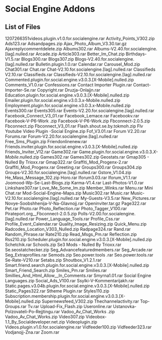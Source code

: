 # Social Engine Addons

List of Files
----------------------
1207266351videos.plugin.v1.0.for.socialengine.rar
Activity_Points_V302.zip
Ads123.rar
Adsandpages.zip
Ajax_Photo_Album_V3.30.tar.gz
Ajaxreplycommentdelete.zip
Albums302.rar
Albums-V2.40.for.socialengine.[Iag].nulled.rar
Arcade.zip
Article303.rar
Better_Im_Chat.zip
Birthdays-V1.5.rar
Blogs300.rar
Blogs307.zip
Blogs-V2.40.for.socialengine.[Iag].nulled.rar
Bulletin.plugin.1.0.rar
Calendar.rar
Carousel_Mod.zip
Chat301.rar
Chat.rar
Chat-V2.10.for.socialengine.[Iag].nulled.rar
Classifieds V2.10.rar
Classifieds.rar
Classifieds-V2.10.for.socialengine.[Iag].nulled.rar
Commented.plugin.for.social.engine.v3.0.3.[X-Mobile].nulled.zip
Comments_V1.0.rar
Confessions.rar
Contact Importer Plugin.rar
Contact-Importer-Se.rar
Copyright.rar
Druzja-Onlajjn.rar
Education.plugin.for.social.engine.v3.0.3.[X-Mobile].nulled.zip
Emailer.plugin.for.social.engine.v3.0.3.x-Mobile.nulled.zip
Employment.plugin.for.social.engine.v3.0.3.x-Mobile.nulled.zip
Events300.rar
Events305.rar
Events-V2.20.for.socialengine.[Iag].nulled.rar
Facebook_Connect_V3_01.rar
Facebook_Lemace.rar
Facebookv.rar
Facebook-V-P6-Work .zip
Facebook-V-P6-Work.zip
Fbconnect-2.0.5.zip
Fbconnect.zip
Fbconnect_V3_01.rar
Flash.shout.se.by.tokmoh.zip
Flv Youtube Video Plugin -Social Engine.zip
Fof_V3.01.rar
Forum V2.20.rar
Forums.rar
Forum-V2.20.for.socialengine.[Iag].nulled.rar
Free_Sms_Plugin.zip
Friendonlinenew.rar
Friends.inviter.plugin.for.social.engine.v3.0.3.[X-Mobile].nulled.zip
Friends_Inviter_V12.rar
Game302.rar
Game.plugin.for.social.engine.v3.0.3._X-Mobile_.nulled.zip
Games302.rar
Games302.zip
Geostats.rar
Gmap305 - Nulled By Trioxx.rar
Gmap322.rar
Graffiti_Mod_Progenx-2.rar
Graffiti_Mod_Progenx.rar
Greeting.rar
Groups300.rar
Groups304.zip
Groups-V2.30.for.socialengine.[Iag].nulled.rar
Gstore_V1.04.zip
He_Mass_Message_102.zip
Horo.rar
Iforum3.03.rar
Iforum_V1.1.rar
Joomood-Wp-Se-Last-Blogs.zip
Karma-V1.4.rar
Last-Photos-V1.0.rar
Linkshare307.rar
Love_Me_Some_Im.zip
Member_Winks.rar
Menu.rar
Mini Chat.rar
Mod-Social-Engine-Maps.zip
Music302.rar
Music.rar
Music-V2.10.for.socialengine.[Iag].nulled.rar
My-Guests-V3.5.rar
New_Pictures.rar
Novye-Soobshhenija-V-Na-Glavnojj.rar
Openinviter.tar.gz
Page322.rar
Pet.rar
Photo.rar
Photo_Reflection.rar
Photo_Tagger_V100.rar
Pirateport.org__Fbconnect-2.0.5.zip
Polls-V2.00.for.socialengine.[Iag].nulled.rar
Power_Language_Tools.rar
Profile_Css.rar
Profile_Event_Calendar.rar
Quality_Image_Resizing.zip
Quick_Menu.zip
Radcodes_Location_V303_Nulled.zip
Radpage324.rar
Rand.rar
Random_Phrase.rar
Rate210.zip
Read_Msgs_Pm.rar
Reflection.zip
Rss210.zip
Scheduler.plugin.for.social.engine.v3.0.3.[X-Mobile].nulled.zip
Schetchik.rar
Schools.zip
Se3 Mods - Nulled By Trioxx.rar
Se.seostatchecker.zip
Seg_Advancefeaturedmembers.rar
Seg_Arcade.rar
Seg_Extraprofiles.rar
Semods.zip
Seo.power.tools .rar
Seo.power.tools.rar
Se-Rate-V210.rar
Setabs.zip
Shoutbox_V1.2.1.rar
Smart.friend.search.plugin.for.social.engine.v3.0.3.[X-Mobile].nulled.zip
Smart_Friend_Search.zip
Smiles_Pm.rar
Smilies.rar
Smillies_And_Html_Allow__In_Comments.rar
Smyrna1.01.rar
Social Engine Languages.zip
Social_Ads_V100.rar
Ssylki-V-Kommentarijakh.rar
Static.pages.v3.04b.plugin.for.social.engine.v3.0.3.[X-Mobile].nulled.zip
Static_Pages322.rar
Stheme Plugin.rar
Styles110.zip
Subscription.membership.plugin.for.social.engine.v3.0.3.[X-Mobile].nulled.zip
Supernewsfeed_V302.zip
Thechannelactivity.rar
Top-Groups.rar
Tv.rar
Upload-Fix_Flash.zip
Useronline.rar
Ustanovka-Polzovateli-Po-Rejjtingu.rar
Vadoo_Av_Chat_Works .zip
Vadoo_Av_Chat_Works.zip
Video307.zip
Videobox-1.1_By_Socialdeveloper.net.zip
Videoplugin.zip
Videos.plugin.v1.0.for.socialengine.rar
Vidfeeder100.zip
Vidfeeder323.rar
Vodjanojj-Zna.rar
Zoom.rar
